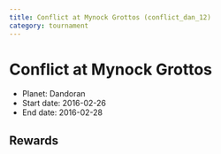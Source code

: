 ```yaml
---
title: Conflict at Mynock Grottos (conflict_dan_12)
category: tournament
---
```

# Conflict at Mynock Grottos

  * Planet: Dandoran
  * Start date: 2016-02-26
  * End date: 2016-02-28

## Rewards

